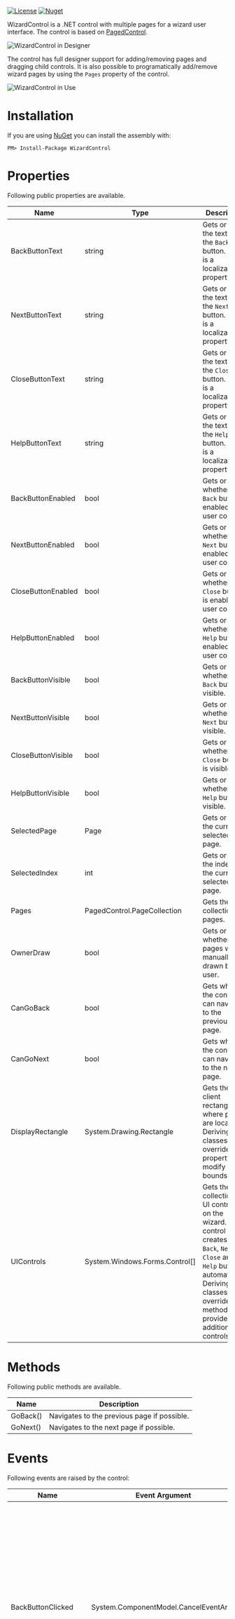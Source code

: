 [![License](http://img.shields.io/github/license/oozcitak/wizardcontrol.svg?style=flat-square)](https://opensource.org/licenses/MIT)
[![Nuget](https://img.shields.io/nuget/v/WizardControl.svg?style=flat-square)](https://www.nuget.org/packages/WizardControl)

WizardControl is a .NET control with multiple pages for a wizard user interface. The control is based on [PagedControl](https://github.com/oozcitak/PagedControl).

![WizardControl in Designer](https://raw.githubusercontent.com/wiki/oozcitak/WizardControl/WizardControl.designer.png)

The control has full designer support for adding/removing pages and dragging child controls. It is also possible to programatically add/remove wizard pages by using the `Pages` property of the control.

![WizardControl in Use](https://raw.githubusercontent.com/wiki/oozcitak/WizardControl/WizardControl.in_use.png)

# Installation #

If you are using [NuGet](https://nuget.org/) you can install the assembly with:

`PM> Install-Package WizardControl`

# Properties #

Following public properties are available.

|Name|Type|Description|
|----|----|-----------|
|BackButtonText    |string                        |Gets or sets the text of the `Back` button. This is a localizable property.|
|NextButtonText    |string                        |Gets or sets the text of the `Next` button. This is a localizable property.|
|CloseButtonText   |string                        |Gets or sets the text of the `Close` button. This is a localizable property.|
|HelpButtonText    |string                        |Gets or sets the text of the `Help` button. This is a localizable property.|
|BackButtonEnabled |bool                          |Gets or sets whether the `Back` button is enabled by user code.|
|NextButtonEnabled |bool                          |Gets or sets whether the `Next` button is enabled by user code.|
|CloseButtonEnabled|bool                          |Gets or sets whether the `Close` button is enabled by user code.|
|HelpButtonEnabled |bool                          |Gets or sets whether the `Help` button is enabled by user code.|
|BackButtonVisible |bool                          |Gets or sets whether the `Back` button is visible.|
|NextButtonVisible |bool                          |Gets or sets whether the `Next` button is visible.|
|CloseButtonVisible|bool                          |Gets or sets whether the `Close` button is visible.|
|HelpButtonVisible |bool                          |Gets or sets whether the `Help` button is visible.|
|SelectedPage      |Page                          |Gets or sets the currently selected page.|
|SelectedIndex     |int                           |Gets or sets the index of the currently selected page.|
|Pages             |PagedControl.PageCollection   |Gets the collection of pages.|
|OwnerDraw         |bool                          |Gets or sets whether the pages will be manually drawn by the user.|
|CanGoBack         |bool                          |Gets whether the control can navigate to the previous page.|
|CanGoNext         |bool                          |Gets whether the control can navigate to the next page.|
|DisplayRectangle  |System.Drawing.Rectangle      |Gets the client rectangle where pages are located. Deriving classes can override this property to modify page bounds.|
|UIControls        |System.Windows.Forms.Control[]|Gets the collection of UI controls on the wizard. The control creates the `Back`, `Next`, `Close` and `Help` buttons automatically. Deriving classes can override this method to provide additional UI controls.|

# Methods #

Following public methods are available.

|Name|Description|
|----|-----------|
|GoBack()|Navigates to the previous page if possible.|
|GoNext()|Navigates to the next page if possible.|

# Events #

Following events are raised by the control:

|Name|Event Argument|Description|
|----|--------------|-----------|
|BackButtonClicked |System.ComponentModel.CancelEventArgs|Occurs when the `Back` button of the wizard is clicked by the user. The control switches to the previous page (if any) by default. It is possible to cancel the default page switching behavior by setting `Cancel = true` of the event arguments while handling the event.|
|NextButtonClicked |System.ComponentModel.CancelEventArgs|Occurs when the `Next` button of the wizard is clicked by the user. The control switches to the next page (if any) by default. It is possible to cancel the default page switching behavior by setting `Cancel = true` of the event arguments while handling the event.|
|CloseButtonClicked|System.ComponentModel.CancelEventArgs|Occurs when the `Close` button of the wizard is clicked by the user. The control closes the containing form by default. It is possible to cancel the default behavior by setting `Cancel = true` of the event arguments while handling the event.|
|HelpButtonClicked |System.EventArgs                     |Occurs when the `Help` button of the wizard is clicked by the user.|
|CurrentPageChanging|PagedControl.PageChangingEventArgs|Occurs before the selected page changes. The event arguments contains references to the currently selected page and the page to become selected. It is possible to make the control navigate to a different page by setting the `NewPage` property of the event arguments, or to cancel navigation entirely by setting `Cancel = true` while handling the event.|
|CurrentPageChanged |PagedControl.PageChangedEventArgs |Occurs after the selected page changes. The event arguments contains references to the currently selected page and the previous selected page.|
|PageAdded  |PagedControl.PageEventArgs|Occurs after a new page is added to the page collection. The event arguments contains a reference to the new page.|
|PageRemoved|PagedControl.PageEventArgs|Occurs after an existing page is removed from the page collection. The event arguments contains a reference to the removed page.|
|PageValidating|PagedControl.PageValidatingEventArgs|Occurs before the selected page changes and it needs to be validated. The event arguments contains a reference to the currently selected page. By setting `Cancel = true` while handling the event, the validation stops and the selected page is not changed.|
|PageValidated |PagedControl.PageEventArgs          |Occurs before the selected page changes and after it is successfully validated. The event arguments contains a reference to the currently selected page.|
|PageHidden    |PagedControl.PageEventArgs          |Occurs before the selected page changes and after the currently selected page is hidden. The event arguments contains a reference to the page.|
|PageShown     |PagedControl.PageEventArgs          |Occurs before the selected page changes and the page to become selected is shown. The event arguments contains a reference to the page.|
|PagePaint       |PagedControl.PagePaintEventArgs|Occurs when a page is needed to be painted. The control paints the background of the pages by default. However, if the `OwnerDraw` property of the control is set to `true`, all page painting should be done manually in this event.|
|UpdateUIControls|System.EventArgs               |Occurs when the visual states of the user interface controls are needed to be updated. The control handles the visual states of the `Back`, `Next`, `Close` and `Help` buttons automatically when the selected page changes. If any custom UI controls are added by overriding the `UIControls` property, visual states of those controls should be handled in this event.|
